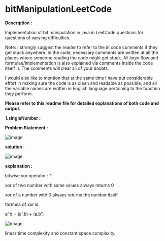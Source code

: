 # bitManipulationLeetCode

**Description :**

Implementation of bit manipulation in java in LeetCode questions for questions of varying difficulties.

Note: I strongly suggest the reader to refer to the in code comments if they get stuck anywhere. In the code, necessary comments are written at all the places where someone reading the code might get stuck. All login flow and formulae/implementation is also explained via comments inside the code itself :). The comments will clear all of your doubts.

I would also like to mention that at the same time I have put considerable effort in making sure the code is as clean and readable as possible, and all the variable names are written in English language pertaining to the function they perform.

**Please refer to this readme file for detailed explanations of both code and output.**

**1.singleNumber :**

**Problem Statement :**

![image](https://github.com/raghav20232023/bitManipulationLeetCode/assets/153320363/36ab664e-c5d8-41d3-8bd6-4a4d8bd9b6c2)

**solution :**

![image](https://github.com/raghav20232023/bitManipulationLeetCode/assets/153320363/f045e04c-77c5-444e-9bfa-74428dcff8cd)

**explanation :**

bitwise xor operator : ^

xor of two number with same values always returns 0

xor of a number with 0 always returns the number itself

formula of xor is 

a^b = (a'.b) + (a.b')

![image](https://github.com/raghav20232023/bitManipulationLeetCode/assets/153320363/62d77579-6a49-4de7-9983-fa52d7f8d2df)

linear time complexity and constant space complexity.








